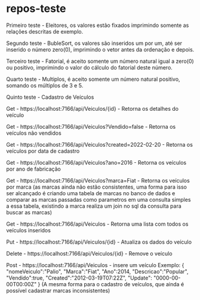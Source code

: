 # repos-teste

Primeiro teste - Eleitores, os valores estão fixados imprimindo somente as relações descritas de exemplo.

Segundo teste - BubleSort, os valores são inseridos um por um, até ser inserido o número zero(0), imprimindo o vetor antes da ordenação e depois.

Terceiro teste - Fatorial, é aceito somente um número natural igual a zero(0) ou positivo, imprimindo o valor do cálculo do fatorial deste número.

Quarto teste - Multiplos, é aceito somente um número natural positivo, somando os múltiplos de 3 e 5.

Quinto teste - Cadastro de Veículos



Get - https://localhost:7166/api/Veiculos/{id} - Retorna os detalhes do veículo

Get - https://localhost:7166/api/Veiculos?Vendido=false - Retorna os veículos não vendidos

Get - https://localhost:7166/api/Veiculos?created=2022-02-20 - Retorna os veículos por data de cadastro

Get - https://localhost:7166/api/Veiculos?ano=2016 - Retorna os veículos por ano de fabricação

Get - https://localhost:7166/api/Veiculos?marca=Fiat - Retorna os veículos por marca
(as marcas ainda não estão consistentes, uma forma para isso ser alcançado é criando uma tabela de marcas no banco de dados e comparar as marcas passadas como parametros em uma consulta simples a essa tabela, existindo a marca realiza um join no sql da consulta para buscar as marcas)


Get - https://localhost:7166/api/Veiculos - Retorna uma lista com todos os veículos inseridos

Put - https://localhost:7166/api/Veiculos/{id} - Atualiza os dados do veículo

Delete - https://localhost:7166/api/Veiculos/{id} - Remove o veículo 

Post - https://localhost:7166/api/Veiculos - insere um veículo
Exemplo:
{	
	"nomeVeiculo":"Palio",
	"Marca":"Fiat",
	"Ano":2014,
	"Descricao":"Popular",
	"Vendido":true,
	"Created":"2012-03-19T07:22Z",
	"Update": "0000-00-00T00:00Z"
}
(A mesma forma para o cadastro de veículos, que ainda é possível cadastrar marcas inconsistentes)